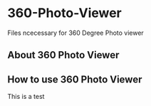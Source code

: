 # 360-Photo-Viewer
Files ncecessary for 360 Degree Photo viewer

## About 360 Photo Viewer

## How to use 360 Photo Viewer
This is a test